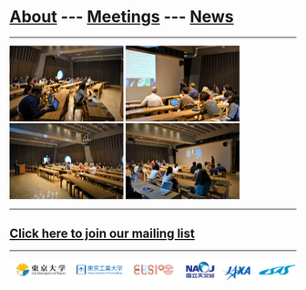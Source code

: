 # [About](about) --- [Meetings](meetings) --- [News](news)
---

<img src="images/meetings/taps2/1.jpg" alt="drawing" width="200"/> <img src="images/meetings/taps2/2.jpg" alt="drawing" width="200"/> <img src="images/meetings/taps2/3.jpg" alt="drawing" width="200"/> <img src="images/meetings/taps2/4.jpg" alt="drawing" width="200"/>

---
## [Click here to join our mailing list](http://goo.gl/tLDPFM)

---
![](images/logos.png)
